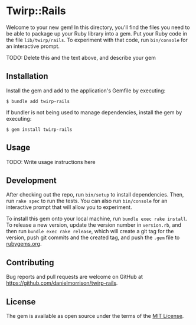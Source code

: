 # Twirp::Rails

Welcome to your new gem! In this directory, you'll find the files you need to be able to package up your Ruby library into a gem. Put your Ruby code in the file `lib/twirp/rails`. To experiment with that code, run `bin/console` for an interactive prompt.

TODO: Delete this and the text above, and describe your gem

## Installation

Install the gem and add to the application's Gemfile by executing:

    $ bundle add twirp-rails

If bundler is not being used to manage dependencies, install the gem by executing:

    $ gem install twirp-rails

## Usage

TODO: Write usage instructions here

## Development

After checking out the repo, run `bin/setup` to install dependencies. Then, run `rake spec` to run the tests. You can also run `bin/console` for an interactive prompt that will allow you to experiment.

To install this gem onto your local machine, run `bundle exec rake install`. To release a new version, update the version number in `version.rb`, and then run `bundle exec rake release`, which will create a git tag for the version, push git commits and the created tag, and push the `.gem` file to [rubygems.org](https://rubygems.org).

## Contributing

Bug reports and pull requests are welcome on GitHub at https://github.com/danielmorrison/twirp-rails.

## License

The gem is available as open source under the terms of the [MIT License](https://opensource.org/licenses/MIT).
